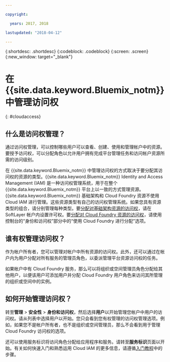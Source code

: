```yaml
---

copyright:

  years: 2017, 2018

lastupdated: "2018-04-12"

---
```


{:shortdesc: .shortdesc}
{:codeblock: .codeblock}
{:screen: .screen}
{:new_window: target="_blank"}

# 在 {{site.data.keyword.Bluemix_notm}} 中管理访问权
{: #cloudaccess}

## 什么是访问权管理？

通过访问权管理，可以控制哪些用户可以查看、创建、使用和管理帐户中的资源。要授予访问权，可以分配角色以允许用户拥有完成平台管理任务和访问帐户资源所需的访问级别。

在 {{site.data.keyword.Bluemix_notm}} 中管理访问权的方式取决于要分配其访问权的资源的类型。{{site.data.keyword.Bluemix_notm}} Identity and Access Management (IAM) 是一种访问权管理系统，用于在整个 {{site.data.keyword.Bluemix_notm}} 平台上以一致的方式管理资源。{{site.data.keyword.Bluemix_notm}} 基础架构和 Cloud Foundry 资源不使用 Cloud IAM 进行管理。这些资源类型有自己的访问权管理系统。如果您具有资源类型的组合，请分别管理每种类型。要[分配对基础架构资源的访问权](/docs/iam/infrastructureaccess.html#infrapermission)，请在 SoftLayer 帐户内设置许可权。要[分配对 Cloud Foundry 资源的访问权](/docs/iam/cfaccess.html#cfaccess)，请使用控制台的“身份和访问权”部分中的“使用 Cloud Foundry 进行分配”选项。

## 谁有权管理访问权？

作为帐户所有者，您可以管理对帐户中所有资源的访问权。此外，还可以通过在帐户内为用户分配对所有服务的管理员角色，以委派管理平台资源访问权的任务。

如果帐户中有 Cloud Foundry 服务，那么可以将组织或空间管理员角色分配给其他用户，以便该用户可添加用户并分配 Cloud Foundry 用户角色来访问其所管理的组织或空间中的实例。


## 如何开始管理访问权？

转至**管理** &gt; **安全性** &gt; **身份和访问权**，然后选择**用户**以开始管理您帐户中用户的访问权。请从列表中选择用户以开始。您只会看到您有权管理的访问权管理选项。例如，如果您不是帐户所有者，也不是组织或空间管理员，那么不会看到用于管理 Cloud Foundry 访问权的选项。

还可以使用服务标识将访问角色分配给应用程序和服务。请转至**服务标识**页面以开始。有关如何快速入门和熟悉运用 Cloud IAM 的更多信息，请遵循[入门教程](/docs/iam/quickstart.html#getstarted)中的步骤。
